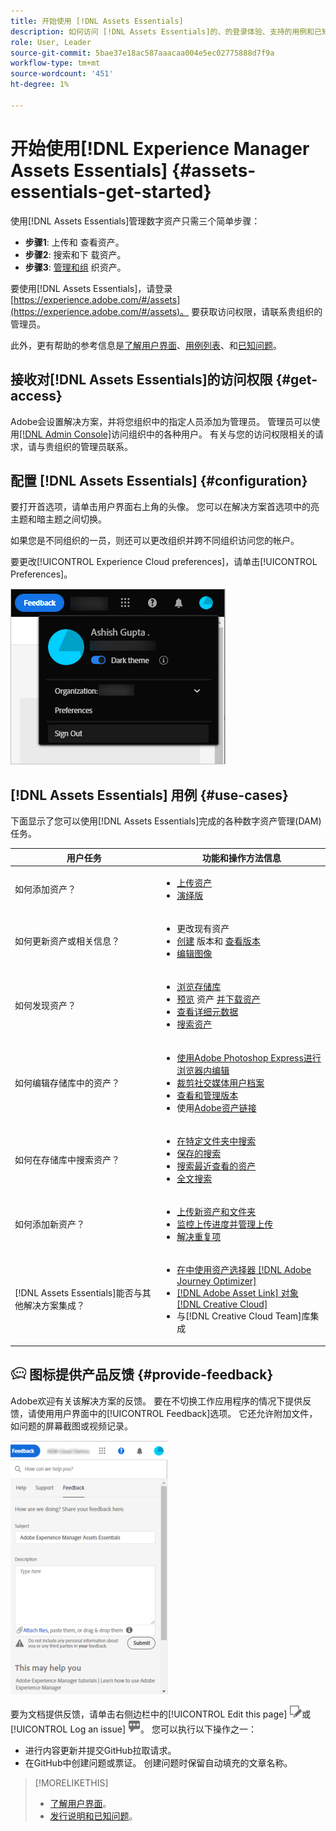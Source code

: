 ```yaml
---
title: 开始使用 [!DNL Assets Essentials]
description: 如何访问 [!DNL Assets Essentials]的、的登录体验、支持的用例和已知问题。
role: User, Leader
source-git-commit: 5bae37e18ac587aaacaa004e5ec02775888d7f9a
workflow-type: tm+mt
source-wordcount: '451'
ht-degree: 1%

---
```


# 开始使用[!DNL Experience Manager Assets Essentials] {#assets-essentials-get-started}

<!-- TBD: Make links for these steps. -->

使用[!DNL Assets Essentials]管理数字资产只需三个简单步骤：

* **步骤1**: [](/help/add-delete.md) 上传和 [](/help/navigate-view.md) 查看资产。
* **步骤2**: [](/help/search.md) 搜索和下 [](/help/manage-organize.md#download) 载资产。
* **步骤3**: [管理和组](/help/manage-organize.md) 织资产。

要使用[!DNL Assets Essentials]，请登录[https://experience.adobe.com/#/assets](https://experience.adobe.com/#/assets)。 要获取访问权限，请联系贵组织的管理员。

此外，更有帮助的参考信息是[了解用户界面](/help/navigate-view.md)、[用例列表](#use-cases)、<!-- TBD: [supported file types](/help/supported-file-formats.md), -->和[已知问题](/help/release-notes.md#known-issues)。

## 接收对[!DNL Assets Essentials]的访问权限 {#get-access}

Adobe会设置解决方案，并将您组织中的指定人员添加为管理员。 管理员可以使用[[!DNL Admin Console]](https://helpx.adobe.com/enterprise/admin-guide.html/enterprise/using/welcome.ug.html)访问组织中的各种用户。 有关与您的访问权限相关的请求，请与贵组织的管理员联系。

## 配置 [!DNL Assets Essentials] {#configuration}

要打开首选项，请单击用户界面右上角的头像。 您可以在解决方案首选项中的亮主题和暗主题之间切换。

如果您是不同组织的一员，则还可以更改组织并跨不同组织访问您的帐户。

要更改[!UICONTROL Experience Cloud preferences]，请单击[!UICONTROL Preferences]。

![首选切换暗色和淡色主题](assets/theme-change.png)

<!-- TBD: What can admins configure? What more can users configure? Any doc that describes Exp Cloud preferences? 
Metadata forms is out of the scope of 6/17 GA. When the functionality is added, link to it from here. It is about configuring metadata UI. -->

<!-- TBD: This section contains beta-specific video that will be updated post-GA.

## Login experience {#login-experience}

When logging in, after providing the credentials, you can be prompted to select an account. In this case, select `Company or School Account` to proceed.

![Select an account to login](assets/do-not-localize/login-experience.gif)
-->

## [!DNL Assets Essentials] 用例 {#use-cases}

下面显示了您可以使用[!DNL Assets Essentials]完成的各种数字资产管理(DAM)任务。

| 用户任务 | 功能和操作方法信息 |
|-----|------|
| 如何添加资产？ | <ul> <li> [上传资产](/help/add-delete.md) </li> <li> [演绎版](/help/add-delete.md#renditions) </li> </ul> |
| 如何更新资产或相关信息？ | <ul> <li>更改现有资产</li> <li>[创建](/help/manage-organize.md#create-versions) 版本和 [查看版本](/help/navigate-view.md#view-versions)</li> <li>[编辑图像](/help/edit-images.md)</li> </ul> |
| 如何发现资产？ | <ul> <li>[浏览存储库](/help/navigate-view.md#view-assets-and-details) </li> <li> [预览](/help/navigate-view.md#preview-assets) 资产 [并下载资产](/help/manage-organize.md) </li> <li>[查看详细元数据](/help/metadata.md) </li> <li>[搜索资产](/help/search.md)</li></ul> |
| 如何编辑存储库中的资产？ | <ul> <li>[使用Adobe Photoshop Express进行浏览器内编辑](/help/edit-images.md)</li> <li>[裁剪社交媒体用户档案](/help/edit-images.md#crop-straighten-images)</li> <li>[查看和管理版本](/help/manage-organize.md#create-versions)</li> <li>使用[Adobe资产链接](/help/integration.md#integrations)</ul></ul> |
| 如何在存储库中搜索资产？ | <ul> <li>[在特定文件夹中搜索](/help/search.md)</li> <li>[保存的搜索](/help/search.md)</li> <li>[搜索最近查看的资产](/help/search.md)</li> <li>[全文搜索](/help/search.md) |
| 如何添加新资产？ | <ul> <li>[上传新资产和文件夹](/help/add-delete.md#add-assets)</li> <li>[监控上传进度并管理上传](/help/add-delete.md)</li> <li>[解决重复项](/help/add-delete.md#resolve-upload-fails)</li> </ul> |
| [!DNL Assets Essentials]能否与其他解决方案集成？ | <ul> <li>[在中使用资产选择器 [!DNL Adobe Journey Optimizer]](/help/integration.md)</li> <li>[[!DNL Adobe Asset Link] 对象 [!DNL Creative Cloud]](/help/integration.md)</li> <li>与[!DNL Creative Cloud Team]库集成</li> </ul> |

<!--TBD: Merge in above table when these use cases are documented/available.
| How do I delete assets? | <ul> <li>[Delete assets](/help/manage-organize.md)</li> <li>Recover deleted assets</li> <li>Permanently delete assets</li> </ul> |
| How do I share assets or find shared assets? | <ul> <li>Shared by me</li> <li>Shared with me</li> <li>Share for comments and review</li> <li>Unshare assets</li> </ul> |
| How do I collaborate with others and get my assets reviewed | <ul> <li>Share for review</li> <li>Provide comments. Resolve and filter comments</li> <li>Annotations on images</li> <li>Assign tasks to specific users and prioritize</li> </ul> |
-->

## ![反馈](assets/do-not-localize/feedback-icon.png) 图标提供产品反馈 {#provide-feedback}

Adobe欢迎有关该解决方案的反馈。 要在不切换工作应用程序的情况下提供反馈，请使用用户界面中的[!UICONTROL Feedback]选项。 它还允许附加文件，如问题的屏幕截图或视频记录。

![界面中的反馈选项](assets/feedback-panel.png)

要为文档提供反馈，请单击右侧边栏中的[!UICONTROL Edit this page] ![编辑页面](assets/do-not-localize/edit-page.png)或[!UICONTROL Log an issue] ![创建GitHub问题](assets/do-not-localize/github-issue.png)。 您可以执行以下操作之一：

* 进行内容更新并提交GitHub拉取请求。
* 在GitHub中创建问题或票证。 创建问题时保留自动填充的文章名称。

>[!MORELIKETHIS]
>
>* [了解用户界面](/help/navigate-view.md)。
>* [发行说明和已知问题](/help/release-notes.md)。


<!-- TBD: 
>* [Supported file types](/help/supported-file-formats.md).
-->
